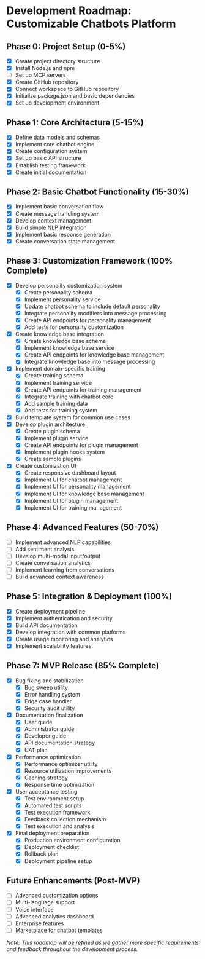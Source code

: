# Development Roadmap: Customizable Chatbots Platform

## Phase 0: Project Setup (0-5%)
- [x] Create project directory structure
- [x] Install Node.js and npm
- [ ] Set up MCP servers
- [x] Create GitHub repository
- [x] Connect workspace to GitHub repository
- [x] Initialize package.json and basic dependencies
- [x] Set up development environment

## Phase 1: Core Architecture (5-15%)
- [x] Define data models and schemas
- [x] Implement core chatbot engine
- [x] Create configuration system
- [x] Set up basic API structure
- [x] Establish testing framework
- [x] Create initial documentation

## Phase 2: Basic Chatbot Functionality (15-30%)
- [x] Implement basic conversation flow
- [x] Create message handling system
- [x] Develop context management
- [x] Build simple NLP integration
- [x] Implement basic response generation
- [x] Create conversation state management

## Phase 3: Customization Framework (100% Complete)
- [x] Develop personality customization system
  - [x] Create personality schema
  - [x] Implement personality service
  - [x] Update chatbot schema to include default personality
  - [x] Integrate personality modifiers into message processing
  - [x] Create API endpoints for personality management
  - [x] Add tests for personality customization
- [x] Create knowledge base integration
  - [x] Create knowledge base schema
  - [x] Implement knowledge base service
  - [x] Create API endpoints for knowledge base management
  - [x] Integrate knowledge base into message processing
- [x] Implement domain-specific training
  - [x] Create training schema
  - [x] Implement training service
  - [x] Create API endpoints for training management
  - [x] Integrate training with chatbot core
  - [x] Add sample training data
  - [x] Add tests for training system
- [x] Build template system for common use cases
- [x] Develop plugin architecture
  - [x] Create plugin schema
  - [x] Implement plugin service
  - [x] Create API endpoints for plugin management
  - [x] Implement plugin hooks system
  - [x] Create sample plugins
- [x] Create customization UI
  - [x] Create responsive dashboard layout
  - [x] Implement UI for chatbot management
  - [x] Implement UI for personality management
  - [x] Implement UI for knowledge base management
  - [x] Implement UI for plugin management
  - [x] Implement UI for training management

## Phase 4: Advanced Features (50-70%)
- [ ] Implement advanced NLP capabilities
- [ ] Add sentiment analysis
- [ ] Develop multi-modal input/output
- [ ] Create conversation analytics
- [ ] Implement learning from conversations
- [ ] Build advanced context awareness

## Phase 5: Integration & Deployment (100%)
- [x] Create deployment pipeline
- [x] Implement authentication and security
- [x] Build API documentation
- [x] Develop integration with common platforms
- [x] Create usage monitoring and analytics
- [x] Implement scalability features

## Phase 7: MVP Release (85% Complete)
- [x] Bug fixing and stabilization
  - [x] Bug sweep utility
  - [x] Error handling system
  - [x] Edge case handler
  - [x] Security audit utility
- [x] Documentation finalization
  - [x] User guide
  - [x] Administrator guide
  - [x] Developer guide
  - [x] API documentation strategy
  - [x] UAT plan
- [x] Performance optimization
  - [x] Performance optimizer utility
  - [x] Resource utilization improvements
  - [x] Caching strategy
  - [x] Response time optimization
- [x] User acceptance testing
  - [x] Test environment setup
  - [x] Automated test scripts
  - [x] Test execution framework
  - [x] Feedback collection mechanism
  - [x] Test execution and analysis
- [x] Final deployment preparation
  - [x] Production environment configuration
  - [x] Deployment checklist
  - [x] Rollback plan
  - [x] Deployment pipeline setup

## Future Enhancements (Post-MVP)
- [ ] Advanced customization options
- [ ] Multi-language support
- [ ] Voice interface
- [ ] Advanced analytics dashboard
- [ ] Enterprise features
- [ ] Marketplace for chatbot templates

*Note: This roadmap will be refined as we gather more specific requirements and feedback throughout the development process.*
